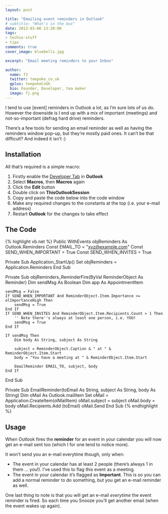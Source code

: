 ```yaml
---
layout: post

title: "Emailing event reminders in Outlook"
# subtitle: "What's in the box"
date: 2013-03-06 13:20:00
tags: 
- techie-stuff
- tips
comments: true
cover_image: bluebells.jpg

excerpt: "Email meeting reminders to your Inbox"

author:
  name: fJ
  twitter: toepoke_co_uk
  gplus: toepokeCoUk 
  bio: Founder, Developer, tea maker
  image: fj.png
---
```


I tend to use [event] reminders in Outlook a lot, as I’m sure lots of us do. However the downside is I end up with a mix of important (meetings) and not-so-important (defrag hard drive) reminders.

There’s a few tools for sending an email reminder as well as having the reminders window pop-up, but they’re mostly paid ones. It can’t be that difficult? And indeed it isn’t :)

## Installation
All that’s required is a simple macro:

1. Firstly enable the [Developer Tab](http://msdn.microsoft.com/en-us/library/vstudio/bb608625.aspx) in **Outlook**
2. Select **Macros**, then **Macros** again
3. Click the **Edit** button
4. Double click on **ThisOutlookSession**
5. Copy and paste the code below into the code window
6. Make any required changes to the constants at the top (i.e. your e-mail address)
7. Restart **Outlook** for the changes to take effect

## The Code
{% highlight vb.net %}
Public WithEvents objReminders As Outlook.Reminders
Const EMAIL_TO = "xyz@example.com"
Const SEND_WHEN_IMPORTANT = True
Const SEND_WHEN_INVITES = True

Private Sub Application_StartUp()
    Set objReminders = Application.Reminders
End Sub

Private Sub objReminders_ReminderFire(ByVal ReminderObject As Reminder)
    Dim sendMsg As Boolean
    Dim app As AppointmentItem
    
    sendMsg = False
    If SEND_WHEN_IMPORTANT And ReminderObject.Item.Importance >= olImportanceHigh Then
        sendMsg = True
    End If
    If SEND_WHEN_INVITES And ReminderObject.Item.Recipients.Count > 1 Then
        '' Note there''s always at least one person, i.e. YOU!
        sendMsg = True
    End If
    
    If sendMsg Then
        Dim body As String, subject As String
        
        subject = ReminderObject.Caption & " at " & ReminderObject.Item.Start
        body = "You have a meeting at " & ReminderObject.Item.Start
        
        EmailReminder EMAIL_TO, subject, body
    End If
End Sub

Private Sub EmailReminder(toEmail As String, subject As String, body As String)
    Dim oMail As Outlook.mailItem
    Set oMail = Application.CreateItem(olMailItem)
    oMail.subject = subject
    oMail.body = body
    oMail.Recipients.Add (toEmail)
    oMail.Send
End Sub
{% endhighlight %}

## Usage
When Outlook fires the **reminder** for an event in your calendar you will now get an e-mail sent too (which I for one tend to notice more).

It won’t send you an e-mail everytime though, only when:

+ The event in your calendar has at least 2 people (there’s always 1 in them … you!). I’ve used this to flag this event as a meeting.
+ The event in your calendar it’s flagged as **Important**. This is so you can add a normal reminder to do something, but you get an e-mail reminder as well.

One last thing to note is that you will get an e-mail _everytime_ the event reminder is fired. So each time you Snooze you’ll get another email (when the event wakes up again).
